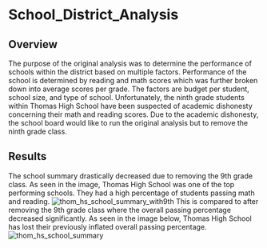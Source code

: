 # School_District_Analysis

## Overview

The purpose of the original analysis was to determine the performance of schools within the district based on multiple factors. Performance of the school is determined by reading and math scores which was further broken down into average scores per grade. The factors are budget per student, school size, and type of school. Unfortunately, the ninth grade students within Thomas High School have been suspected of academic dishonesty concerning their math and reading scores. Due to the academic dishonesty, the school board would like to run the original analysis but to remove the ninth grade class.

## Results

The school summary drastically decreased due to removing the 9th grade class. As seen in the image, Thomas High School was one of the top performing schools. They had a high percentage of students passing math and reading.
![thom_hs_school_summary_with9th](https://user-images.githubusercontent.com/87910875/134793183-ce285b2e-4788-4eeb-b664-48d3c7fe2359.png)
This is compared to after removing the 9th grade class where the overall passing percentage decreased significantly. As seen in the image below, Thomas High School has lost their previously inflated overall passing percentage.
![thom_hs_school_summary](https://user-images.githubusercontent.com/87910875/134793231-9a6bc834-195f-4411-ae4e-6c71999ed154.png)
